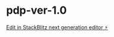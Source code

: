 # pdp-ver-1.0

[Edit in StackBlitz next generation editor ⚡️](https://stackblitz.com/~/github.com/mehmetdalginstudent/pdp-ver-1.0)